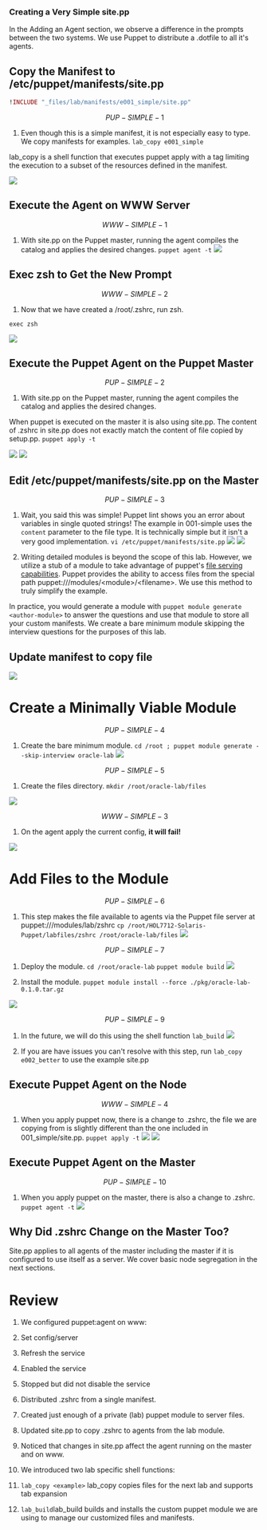 ### Creating a Very Simple site.pp

In the Adding an Agent section, we observe a difference in the prompts between the two systems. We use Puppet to distribute a .dotfile to all it's agents.

## Copy the Manifest to /etc/puppet/manifests/site.pp

```Ruby
!INCLUDE "_files/lab/manifests/e001_simple/site.pp"
```


$$
PUP-SIMPLE-1
$$


1. Even though this is a simple manifest, it is not especially easy to type. We copy manifests for examples.
   `lab_copy e001_simple`

  lab_copy is a shell function that executes puppet apply with a tag limiting the execution to a subset of the resources defined in the manifest.


![](assets/SIMPLE-PUP-001.0.png)

## Execute the Agent on WWW Server


$$
WWW-SIMPLE-1
$$


1. With site.pp on the Puppet master, running the agent compiles the catalog and applies the desired changes.
   `puppet agent -t`
   ![](assets/SIMPLE-WWW-001.0.png)

## Exec zsh to Get the New Prompt

$$
WWW-SIMPLE-2
$$

1. Now that we have created a /root/.zshrc, run zsh.

  `exec zsh`

  ![](assets/SIMPLE-WWW-002.0.png)

## Execute the Puppet Agent on the Puppet Master


$$
PUP-SIMPLE-2
$$


1. With site.pp on the Puppet master, running the agent compiles the catalog and applies the desired changes.

  When puppet is executed on the master it is also using site.pp. The content of .zshrc in site.pp does not exactly match the content of file copied by setup.pp.
  `puppet apply -t`

  ![](assets/SIMPLE-PUP-002.0.png)
  ![](assets/SIMPLE-PUP-002.1.png)




## Edit /etc/puppet/manifests/site.pp on the Master


$$
PUP-SIMPLE-3
$$


1. Wait, you said this was simple! Puppet lint shows you an error about variables in single quoted strings! The example in 001-simple uses the `content` parameter to the file type.  It is technically simple but it isn't a very good implementation.
   `vi /etc/puppet/manifests/site.pp`
   ![](assets/SIMPLE-PUP-003.0.png)
   ![](assets/SIMPLE-PUP-003.1.png)

2. Writing detailed modules is beyond the scope of this lab. However, we utilize a stub of a module to take advantage of puppet's [file serving capabilities](https://docs.puppet.com/puppet/latest/reference/modules_fundamentals.html#files). Puppet provides the ability to access files from the special path puppet:///modules/&lt;module&gt;/&lt;filename&gt;. We use this method to truly simplify the example.


In practice, you would generate a module with `puppet module generate <author-module>` to answer the questions and use that module to store all your custom manifests. We create a bare minimum module skipping the interview questions for the purposes of this lab.

## Update manifest to copy file

![](assets/SIMPLE-PUP-003.2.png)

# Create a Minimally Viable Module

$$
PUP-SIMPLE-4
$$

1. Create the bare minimum module.
   `cd /root ; puppet module generate --skip-interview oracle-lab`
   ![](assets/SIMPLE-PUP-004.0.png)

$$
PUP-SIMPLE-5
$$

1. Create the files directory.
   `mkdir /root/oracle-lab/files`

  ![](assets/SIMPLE-PUP-005.0.png)



$$
WWW-SIMPLE-3
$$


1. On the agent apply the current config, **it will fail!**

![](assets/SIMPLE-WWW-003.0.png)

# Add Files to the Module


$$
PUP-SIMPLE-6
$$


1. This step makes the file available to agents via the Puppet file server at puppet:///modules/lab/zshrc
   `cp /root/HOL7712-Solaris-Puppet/labfiles/zshrc /root/oracle-lab/files`
   ![](assets/SIMPLE-PUP-006.0.png)


$$
PUP-SIMPLE-7
$$


1. Deploy the module.
   `cd /root/oracle-lab`
   `puppet module build`
   ![](assets/SIMPLE-PUP-007.0.png)

2. Install the module.
   `puppet module install --force ./pkg/oracle-lab-0.1.0.tar.gz`

  ![](assets/SIMPLE-PUP-008.0.png)



$$
PUP-SIMPLE-9
$$


1. In the future, we will do this using the shell function `lab_build`
   ![](assets/SIMPLE-PUP-009.0.png)

2. If you are have issues you can't resolve with this step, run `lab_copy e002_better` to use the example site.pp

## Execute Puppet Agent on the Node


$$
WWW-SIMPLE-4
$$


1. When you apply puppet now, there is a change to .zshrc, the file we are copying from is slightly different than the one included in 001_simple/site.pp.
   `puppet apply -t`
   ![](assets/SIMPLE-WWW-004.0.png)
   ![](assets/SIMPLE-WWW-004.1.png)

## Execute Puppet Agent on the Master


$$
PUP-SIMPLE-10
$$


1. When you apply puppet on the master, there is also a change to .zshrc.
   `puppet agent -t`
   ![](assets/SIMPLE-PUP-010.0.png)

## Why Did .zshrc Change on the Master Too?

Site.pp applies to all agents of the master including the master if it is configured to use itself as a server.  We cover basic node segregation in the next sections.

# Review

1. We configured puppet:agent on www:
2. Set config/server
3. Refresh the service
4. Enabled the service
5. Stopped but did not disable the service

6. Distributed .zshrc from a single manifest.

7. Created just enough of a private (lab) puppet module to server files.

8. Updated site.pp to copy .zshrc to agents from the lab module.

9. Noticed that changes in  site.pp affect the agent running on the master and on www.

10. We introduced two lab specific shell functions:
11. `lab_copy <example>` lab_copy copies files for the next lab and supports tab expansion
12. `lab_build`lab_build builds and installs the custom puppet module we are using to manage our customized files and manifests.


